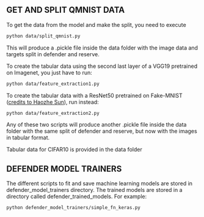 ## GET AND SPLIT QMNIST DATA

To get the data from the model and make the split, you need to execute
```bash
python data/split_qmnist.py
```
This will produce a .pickle file inside the data folder with the image data and targets split in defender and reserve.

To create the tabular data using the second last layer of a VGG19 pretrained on Imagenet, you just have to run:
```bash
python data/feature_extraction1.py
```
To create the tabular data with a ResNet50 pretrained on Fake-MNIST ([credits to Haozhe Sun](https://github.com/SunHaozhe)), run instead:
```bash
python data/feature_extraction2.py
```
Any of these two scripts will produce another .pickle file inside the data folder with the same split of defender and reserve, but now with the images in tabular format.

Tabular data for CIFAR10 is provided in the data folder

## DEFENDER MODEL TRAINERS
The different scripts to fit and save machine learning models are stored in defender_model_trainers directory. The trained models are stored in a directory called defender_trained_models. For example:
```bash
python defender_model_trainers/simple_fn_keras.py
```